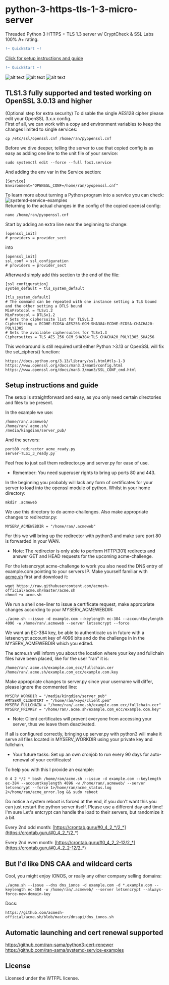 # python-3-https-tls-1-3-micro-server
Threaded Python 3 HTTPS + TLS 1.3 server w/ CryptCheck & SSL Labs 100% A+ rating.
```diff
!~ QuickStart ~!
```
[Click for setup instructions and guide](https://github.com/ran-sama/python3-https-tls1-3-microserver#setup-instructions-and-guide)
```diff
!~ QuickStart ~!
```
![alt text](https://raw.githubusercontent.com/ran-sama/python3_https_tls1_2_microserver/master/images/tls13_tls12_mixed_mode_new.png)
![alt text](https://raw.githubusercontent.com/ran-sama/python3_https_tls1_2_microserver/master/images/cryptcheck.png)
![alt text](https://raw.githubusercontent.com/ran-sama/python3_https_tls1_2_microserver/master/images/observatory_rating_new.png)

## TLS1.3 fully supported and tested working on OpenSSL 3.0.13 and higher

(Optional step for extra security) To disable the single AES128 cipher please edit your OpenSSL 3.x.x config.  
First of all, we can work with a copy and environment variables to keep the changes limited to single services:
```
cp /etc/ssl/openssl.cnf /home/ran/pyopenssl.cnf
```
Before we dive deeper, telling the server to use that copied config is as easy as adding one line to the unit file of your service:
```
sudo systemctl edit --force --full fox1.service
```
And adding the env var in the Service section:
```
[Service]
Environment="OPENSSL_CONF=/home/ran/pyopenssl.cnf"
```
To learn more about turning a Python program into a service you can check: ![systemd-service-examples](https://github.com/ran-sama/systemd-service-examples)  
Returning to the actual changes in the config of the copied openssl config:
```
nano /home/ran/pyopenssl.cnf
```
Start by adding an extra line near the beginning to change:
```
[openssl_init]
# providers = provider_sect
```
into
```
[openssl_init]
ssl_conf = ssl_configuration
# providers = provider_sect
```

Afterward simply add this section to the end of the file:
```
[ssl_configuration]
system_default = tls_system_default

[tls_system_default]
# The command can be repeated with one instance setting a TLS bound and the other setting a DTLS bound
MinProtocol = TLSv1.2
MinProtocol = DTLSv1.2
# Sets the ciphersuite list for TLSv1.2
CipherString = ECDHE-ECDSA-AES256-GCM-SHA384:ECDHE-ECDSA-CHACHA20-POLY1305
# Sets the available ciphersuites for TLSv1.3
Ciphersuites = TLS_AES_256_GCM_SHA384:TLS_CHACHA20_POLY1305_SHA256
```

This workaround is still required until either Python >3.13 or OpenSSL will fix the set_ciphers() function:
```
https://docs.python.org/3.13/library/ssl.html#tls-1-3
https://www.openssl.org/docs/man3.3/man5/config.html
https://www.openssl.org/docs/man3.3/man3/SSL_CONF_cmd.html
```

## Setup instructions and guide

The setup is straightforward and easy, as you only need certain directories and files to be present.

In the example we use:
```
/home/ran/.acmeweb/
/home/ran/.acme.sh/
/media/kingdian/server_pub/
```
And the servers:
```
port80_redirector_acme_ready.py
server-TLS1_3_ready.py
```
Feel free to just call them redirector.py and server.py for ease of use.
* Remember: You need superuser rights to bring up ports 80 and 443. 

In the beginning you probably will lack any form of certificates for your server to load into the openssl module of python.
Whilst in your home directory:
```
mkdir .acmeweb
```
We use this directory to do acme-challenges.
Also make appropriate changes to redirector.py:
```
MYSERV_ACMEWEBDIR = "/home/ran/.acmeweb"
```
For this we will bring up the redirector with python3 and make sure port 80 is forwarded in your WAN.
* Note: The redirector is only able to perform HTTP(301) redirects and answer GET and HEAD requests for the upcoming acme-challenge.

For the letsencrypt acme-challenge to work you also need the DNS entry of example.com pointing to your servers IP.
Make yourself familiar with [acme.sh](https://github.com/acmesh-official/acme.sh) first and download it:

```
wget https://raw.githubusercontent.com/acmesh-official/acme.sh/master/acme.sh
chmod +x acme.sh
```
We run a shell one-liner to issue a certificate request, make appropriate changes according to your MYSERV_ACMEWEBDIR:
```
./acme.sh --issue -d example.com --keylength ec-384 --accountkeylength 4096 -w /home/ran/.acmeweb --server letsencrypt --force
```
We want an EC-384 key, be able to authenticate us in future with a letsencrypt account key of 4096 bits and do the challenge in in the MYSERV_ACMEWEBDIR which you edited.

The acme.sh will inform you about the location where your key and fullchain files have been placed, like for the user "ran" it is:
```
/home/ran/.acme.sh/example.com_ecc/fullchain.cer
/home/ran/.acme.sh/example.com_ecc/example.com.key
```

Make appropriate changes to server.py since your username will differ, please ignore the commented line:
```
MYSERV_WORKDIR = "/media/kingdian/server_pub"
#MYSERV_CLIENTCRT = "/home/ran/keys/client.pem"
MYSERV_FULLCHAIN = "/home/ran/.acme.sh/example.com_ecc/fullchain.cer"
MYSERV_PRIVKEY = "/home/ran/.acme.sh/example.com_ecc/example.com.key"
```
* Note: Client certificates will prevent everyone from accessing your server, thus we leave them deactivated.

If all is configured correctly, bringing up server.py with python3 will make it serve all files located in MYSERV_WORKDIR using your private key and fullchain.

* Your future tasks: Set up an own cronjob to run every 90 days for auto-renewal of your certificates!

To help you with this I provide an example:
```
0 4 2 */2 * bash /home/ran/acme.sh --issue -d example.com --keylength ec-384 --accountkeylength 4096 -w /home/ran/.acmeweb/ --server letsencrypt --force 1>/home/ran/acme_status.log 2>/home/ran/acme_error.log && sudo reboot
```
Do notice a system reboot is forced at the end, if you don't want this you can just restart the python server itself.
Please use a different day and time! I'm sure Let's entcrypt can handle the load to their servers, but randomize it a bit.

Every 2nd odd month:
[https://crontab.guru/#0_4_2_*/2_*](https://crontab.guru/#0_4_2_*/2_*)

Every 2nd even month:
[https://crontab.guru/#0_4_2_2-12/2_*](https://crontab.guru/#0_4_2_2-12/2_*)

## But I'd like DNS CAA and wildcard certs

Cool, you might enjoy IONOS, or really any other company selling domains:
```
./acme.sh --issue --dns dns_ionos -d example.com -d *.example.com --keylength ec-384 -w /home/ran/.acmeweb/ --server letsencrypt --always-force-new-domain-key
```
Docs:
```
https://github.com/acmesh-official/acme.sh/blob/master/dnsapi/dns_ionos.sh
```

## Automatic launching and cert renewal supported

https://github.com/ran-sama/python3-cert-renewer  
https://github.com/ran-sama/systemd-service-examples  


## License
Licensed under the WTFPL license.
